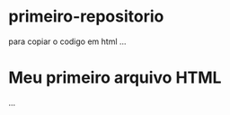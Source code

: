# primeiro-repositorio

para copiar o codigo em html
...
<html>
  <h1>Meu primeiro arquivo HTML</h1>
  </html>
  ...
